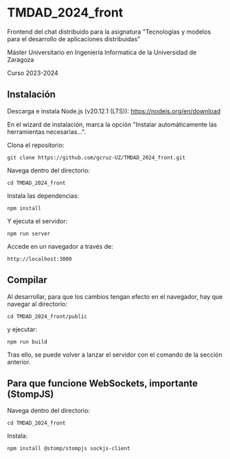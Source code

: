 # TMDAD_2024_front
Frontend del chat distribuido para la asignatura "Tecnologías y modelos para el desarrollo de aplicaciones distribuidas"

Máster Universitario en Ingeniería Informatica de la Universidad de Zaragoza

Curso 2023-2024

## Instalación

Descarga e instala Node.js (v20.12.1 (LTS)): https://nodejs.org/en/download

En el wizard de instalación, marca la opción "Instalar automáticamente las herramientas necesarias...".


Clona el repositorio:

```
git clone https://github.com/gcruz-UZ/TMDAD_2024_front.git
```

Navega dentro del directorio:

```
cd TMDAD_2024_front
```

Instala las dependencias:

```
npm install
```

Y ejecuta el servidor:

```
npm run server
```

Accede en un navegador a través de:

```
http://localhost:3000
```

## Compilar

Al desarrollar, para que los cambios tengan efecto en el navegador, hay que navegar al directorio:

```
cd TMDAD_2024_front/public
```

y ejecutar:

```
npm run build
```

Tras ello, se puede volver a lanzar el servidor con el comando de la sección anterior.

## Para que funcione WebSockets, importante (StompJS)

Navega dentro del directorio:

```
cd TMDAD_2024_front
```

Instala:

```
npm install @stomp/stompjs sockjs-client
```


